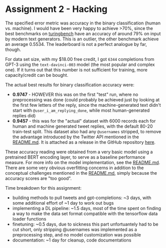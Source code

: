 # Assignment 2 - Hacking

The specified error metric was accuracy in the binary classification (human vs. machine). I would have been very happy to achieve >70%, since the best benchmarks on [turingbench](https://turingbench.ist.psu.edu/) have an accuracy of around 79% on input by modern text generators. This is an outlier, the other benchmark achieve an average 0.5534. The leaderboard is not a perfect analogue by far, though.

For data set size, with my $18.00 free credit, I got `6344` completions from GPT-3 using the `text-davinci-003` model (the most popular and complex one). If it turns out that this number is not sufficient for training, more capacity/credit can be bought.

The actual best results for binary classification accuracy were:

- **0.9747** - HOWEVER this was on the first "test" run, where no preprocessing was done (could probably be achieved just by looking at the first few letters of the reply, since the machine-generated text didn't start with `@user_i_am_replying_done`, while most human-generated replies did)
- **0.9457** - this was for the "actual" dataset with 6000 records each for human and machine generated tweet replies, with the default 80-20 train-test split. This dataset also had any `@usernames` stripped, to remove the advantage introduced by the Twitter API mentioned in the [README.md](./README.md). It is attached as a release in the GitHub repository [here](https://github.com/LuisKolb/adl-ws-2022/releases/tag/v0.1).

These accuracy reading were obtained from a very basic model using a pretrained BERT encoding layer, to serve as a baseline performance measure. For more info on the model implementation, see the [README.md](./README.md). There are some very obvious overfitting concerns in addition to the conceptual challenges mentioned in the [README.md](./README.md), simply because the accuracy scores are "too good".

Time breakdown for this assignment:

- building methods to pull tweets and gpt-completions: ~3 days, with some additional effort of ~1 day to work out bugs
- implementing a DL pipeline: ~1.5 days, most of the time spent on finding a way to make the data set format compatible with the tensorflow data loader functions
- finetuning: ~0.5 days, due to sickness this part unfortuantely had to be cut short, only stripping @usernames was implemented as a preprocessing step, and no model customization was possible
- documentation: ~1 day for cleanup, code documentations
